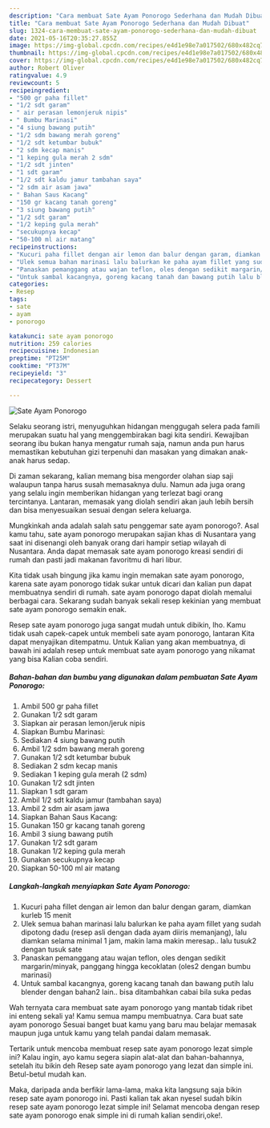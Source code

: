 ```yaml
---
description: "Cara membuat Sate Ayam Ponorogo Sederhana dan Mudah Dibuat"
title: "Cara membuat Sate Ayam Ponorogo Sederhana dan Mudah Dibuat"
slug: 1324-cara-membuat-sate-ayam-ponorogo-sederhana-dan-mudah-dibuat
date: 2021-05-16T20:35:27.855Z
image: https://img-global.cpcdn.com/recipes/e4d1e98e7a017502/680x482cq70/sate-ayam-ponorogo-foto-resep-utama.jpg
thumbnail: https://img-global.cpcdn.com/recipes/e4d1e98e7a017502/680x482cq70/sate-ayam-ponorogo-foto-resep-utama.jpg
cover: https://img-global.cpcdn.com/recipes/e4d1e98e7a017502/680x482cq70/sate-ayam-ponorogo-foto-resep-utama.jpg
author: Robert Oliver
ratingvalue: 4.9
reviewcount: 5
recipeingredient:
- "500 gr paha fillet"
- "1/2 sdt garam"
- " air perasan lemonjeruk nipis"
- " Bumbu Marinasi"
- "4 siung bawang putih"
- "1/2 sdm bawang merah goreng"
- "1/2 sdt ketumbar bubuk"
- "2 sdm kecap manis"
- "1 keping gula merah 2 sdm"
- "1/2 sdt jinten"
- "1 sdt garam"
- "1/2 sdt kaldu jamur tambahan saya"
- "2 sdm air asam jawa"
- " Bahan Saus Kacang"
- "150 gr kacang tanah goreng"
- "3 siung bawang putih"
- "1/2 sdt garam"
- "1/2 keping gula merah"
- "secukupnya kecap"
- "50-100 ml air matang"
recipeinstructions:
- "Kucuri paha fillet dengan air lemon dan balur dengan garam, diamkan kurleb 15 menit"
- "Ulek semua bahan marinasi lalu balurkan ke paha ayam fillet yang sudah dipotong dadu (resep asli dengan dada ayam diiris memanjang), lalu diamkan selama minimal 1 jam, makin lama makin meresap.. lalu tusuk2 dengan tusuk sate"
- "Panaskan pemanggang atau wajan teflon, oles dengan sedikit margarin/minyak, panggang hingga kecoklatan (oles2 dengan bumbu marinasi)"
- "Untuk sambal kacangnya, goreng kacang tanah dan bawang putih lalu blender dengan bahan2 lain.. bisa ditambahkan cabai bila suka pedas"
categories:
- Resep
tags:
- sate
- ayam
- ponorogo

katakunci: sate ayam ponorogo 
nutrition: 259 calories
recipecuisine: Indonesian
preptime: "PT25M"
cooktime: "PT37M"
recipeyield: "3"
recipecategory: Dessert

---
```



![Sate Ayam Ponorogo](https://img-global.cpcdn.com/recipes/e4d1e98e7a017502/680x482cq70/sate-ayam-ponorogo-foto-resep-utama.jpg)

Selaku seorang istri, menyuguhkan hidangan menggugah selera pada famili merupakan suatu hal yang menggembirakan bagi kita sendiri. Kewajiban seorang ibu bukan hanya mengatur rumah saja, namun anda pun harus memastikan kebutuhan gizi terpenuhi dan masakan yang dimakan anak-anak harus sedap.

Di zaman  sekarang, kalian memang bisa mengorder olahan siap saji walaupun tanpa harus susah memasaknya dulu. Namun ada juga orang yang selalu ingin memberikan hidangan yang terlezat bagi orang tercintanya. Lantaran, memasak yang diolah sendiri akan jauh lebih bersih dan bisa menyesuaikan sesuai dengan selera keluarga. 



Mungkinkah anda adalah salah satu penggemar sate ayam ponorogo?. Asal kamu tahu, sate ayam ponorogo merupakan sajian khas di Nusantara yang saat ini disenangi oleh banyak orang dari hampir setiap wilayah di Nusantara. Anda dapat memasak sate ayam ponorogo kreasi sendiri di rumah dan pasti jadi makanan favoritmu di hari libur.

Kita tidak usah bingung jika kamu ingin memakan sate ayam ponorogo, karena sate ayam ponorogo tidak sukar untuk dicari dan kalian pun dapat membuatnya sendiri di rumah. sate ayam ponorogo dapat diolah memalui berbagai cara. Sekarang sudah banyak sekali resep kekinian yang membuat sate ayam ponorogo semakin enak.

Resep sate ayam ponorogo juga sangat mudah untuk dibikin, lho. Kamu tidak usah capek-capek untuk membeli sate ayam ponorogo, lantaran Kita dapat menyajikan ditempatmu. Untuk Kalian yang akan membuatnya, di bawah ini adalah resep untuk membuat sate ayam ponorogo yang nikamat yang bisa Kalian coba sendiri.

<!--inarticleads1-->

##### Bahan-bahan dan bumbu yang digunakan dalam pembuatan Sate Ayam Ponorogo:

1. Ambil 500 gr paha fillet
1. Gunakan 1/2 sdt garam
1. Siapkan  air perasan lemon/jeruk nipis
1. Siapkan  Bumbu Marinasi:
1. Sediakan 4 siung bawang putih
1. Ambil 1/2 sdm bawang merah goreng
1. Gunakan 1/2 sdt ketumbar bubuk
1. Sediakan 2 sdm kecap manis
1. Sediakan 1 keping gula merah (2 sdm)
1. Gunakan 1/2 sdt jinten
1. Siapkan 1 sdt garam
1. Ambil 1/2 sdt kaldu jamur (tambahan saya)
1. Ambil 2 sdm air asam jawa
1. Siapkan  Bahan Saus Kacang:
1. Gunakan 150 gr kacang tanah goreng
1. Ambil 3 siung bawang putih
1. Gunakan 1/2 sdt garam
1. Gunakan 1/2 keping gula merah
1. Gunakan secukupnya kecap
1. Siapkan 50-100 ml air matang




<!--inarticleads2-->

##### Langkah-langkah menyiapkan Sate Ayam Ponorogo:

1. Kucuri paha fillet dengan air lemon dan balur dengan garam, diamkan kurleb 15 menit
1. Ulek semua bahan marinasi lalu balurkan ke paha ayam fillet yang sudah dipotong dadu (resep asli dengan dada ayam diiris memanjang), lalu diamkan selama minimal 1 jam, makin lama makin meresap.. lalu tusuk2 dengan tusuk sate
1. Panaskan pemanggang atau wajan teflon, oles dengan sedikit margarin/minyak, panggang hingga kecoklatan (oles2 dengan bumbu marinasi)
1. Untuk sambal kacangnya, goreng kacang tanah dan bawang putih lalu blender dengan bahan2 lain.. bisa ditambahkan cabai bila suka pedas




Wah ternyata cara membuat sate ayam ponorogo yang mantab tidak ribet ini enteng sekali ya! Kamu semua mampu membuatnya. Cara buat sate ayam ponorogo Sesuai banget buat kamu yang baru mau belajar memasak maupun juga untuk kamu yang telah pandai dalam memasak.

Tertarik untuk mencoba membuat resep sate ayam ponorogo lezat simple ini? Kalau ingin, ayo kamu segera siapin alat-alat dan bahan-bahannya, setelah itu bikin deh Resep sate ayam ponorogo yang lezat dan simple ini. Betul-betul mudah kan. 

Maka, daripada anda berfikir lama-lama, maka kita langsung saja bikin resep sate ayam ponorogo ini. Pasti kalian tak akan nyesel sudah bikin resep sate ayam ponorogo lezat simple ini! Selamat mencoba dengan resep sate ayam ponorogo enak simple ini di rumah kalian sendiri,oke!.

